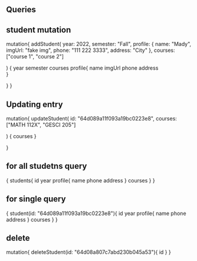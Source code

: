 
## Queries

## student mutation 

mutation{
  addStudent(
    year: 2022, 
    semester: "Fall",
    profile: {
      name: "Mady",
      imgUrl: "fake img",
      phone: "111 222 3333",
    address: "City"
    },
    courses: ["course 1", "course 2"]
    
  )
  {
    year
    semester
    courses
    profile{
      name
      imgUrl
      phone
      address   
    }
      
  
}
}

## Updating entry

mutation{
  updateStudent(
    id: "64d089a11f093a19bc0223e8",
    courses: ["MATH 112X", "GESCI 205"]
  
  )
  {
    courses
  }
  
  
}

## for all studetns query
{
  students{
    id
    year
    profile{
      name
      phone
      address
    }
    courses
  }
}

## for single query
{
  student(id: "64d089a11f093a19bc0223e8"){
    id
    year
    profile{
      name
      phone
      address
    }
    courses
  }
}

## delete

mutation{
  deleteStudent(id: "64d08a807c7abd230b045a53"){
    id
  }
}
